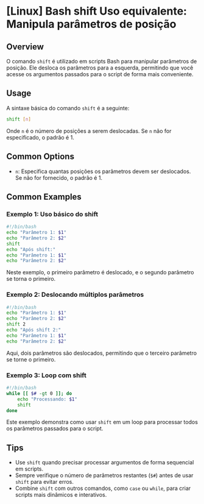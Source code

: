 # [Linux] Bash shift Uso equivalente: Manipula parâmetros de posição

## Overview
O comando `shift` é utilizado em scripts Bash para manipular parâmetros de posição. Ele desloca os parâmetros para a esquerda, permitindo que você acesse os argumentos passados para o script de forma mais conveniente.

## Usage
A sintaxe básica do comando `shift` é a seguinte:

```bash
shift [n]
```

Onde `n` é o número de posições a serem deslocadas. Se `n` não for especificado, o padrão é 1.

## Common Options
- `n`: Especifica quantas posições os parâmetros devem ser deslocados. Se não for fornecido, o padrão é 1.

## Common Examples

### Exemplo 1: Uso básico do shift
```bash
#!/bin/bash
echo "Parâmetro 1: $1"
echo "Parâmetro 2: $2"
shift
echo "Após shift:"
echo "Parâmetro 1: $1"
echo "Parâmetro 2: $2"
```
Neste exemplo, o primeiro parâmetro é deslocado, e o segundo parâmetro se torna o primeiro.

### Exemplo 2: Deslocando múltiplos parâmetros
```bash
#!/bin/bash
echo "Parâmetro 1: $1"
echo "Parâmetro 2: $2"
shift 2
echo "Após shift 2:"
echo "Parâmetro 1: $1"
echo "Parâmetro 2: $2"
```
Aqui, dois parâmetros são deslocados, permitindo que o terceiro parâmetro se torne o primeiro.

### Exemplo 3: Loop com shift
```bash
#!/bin/bash
while [[ $# -gt 0 ]]; do
    echo "Processando: $1"
    shift
done
```
Este exemplo demonstra como usar `shift` em um loop para processar todos os parâmetros passados para o script.

## Tips
- Use `shift` quando precisar processar argumentos de forma sequencial em scripts.
- Sempre verifique o número de parâmetros restantes (`$#`) antes de usar `shift` para evitar erros.
- Combine `shift` com outros comandos, como `case` ou `while`, para criar scripts mais dinâmicos e interativos.